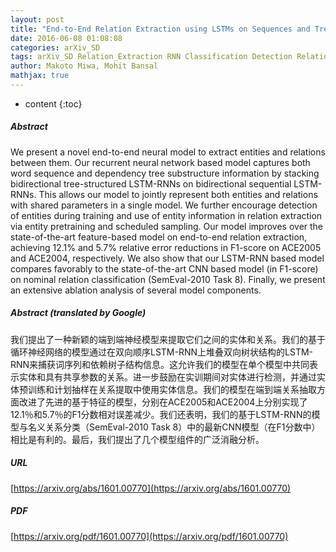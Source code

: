 ```yaml
---
layout: post
title: "End-to-End Relation Extraction using LSTMs on Sequences and Tree Structures"
date: 2016-06-08 01:08:08
categories: arXiv_SD
tags: arXiv_SD Relation_Extraction RNN Classification Detection Relation
author: Makoto Miwa, Mohit Bansal
mathjax: true
---
```


* content
{:toc}

##### Abstract
We present a novel end-to-end neural model to extract entities and relations between them. Our recurrent neural network based model captures both word sequence and dependency tree substructure information by stacking bidirectional tree-structured LSTM-RNNs on bidirectional sequential LSTM-RNNs. This allows our model to jointly represent both entities and relations with shared parameters in a single model. We further encourage detection of entities during training and use of entity information in relation extraction via entity pretraining and scheduled sampling. Our model improves over the state-of-the-art feature-based model on end-to-end relation extraction, achieving 12.1% and 5.7% relative error reductions in F1-score on ACE2005 and ACE2004, respectively. We also show that our LSTM-RNN based model compares favorably to the state-of-the-art CNN based model (in F1-score) on nominal relation classification (SemEval-2010 Task 8). Finally, we present an extensive ablation analysis of several model components.

##### Abstract (translated by Google)
我们提出了一种新颖的端到端神经模型来提取它们之间的实体和关系。我们的基于循环神经网络的模型通过在双向顺序LSTM-RNN上堆叠双向树状结构的LSTM-RNN来捕获词序列和依赖树子结构信息。这允许我们的模型在单个模型中共同表示实体和具有共享参数的关系。进一步鼓励在实训期间对实体进行检测，并通过实体预训练和计划抽样在关系提取中使用实体信息。我们的模型在端到端关系抽取方面改进了先进的基于特征的模型，分别在ACE2005和ACE2004上分别实现了12.1％和5.7％的F1分数相对误差减少。我们还表明，我们的基于LSTM-RNN的模型与名义关系分类（SemEval-2010 Task 8）中的最新CNN模型（在F1分数中）相比是有利的。最后，我们提出了几个模型组件的广泛消融分析。

##### URL
[https://arxiv.org/abs/1601.00770](https://arxiv.org/abs/1601.00770)

##### PDF
[https://arxiv.org/pdf/1601.00770](https://arxiv.org/pdf/1601.00770)

